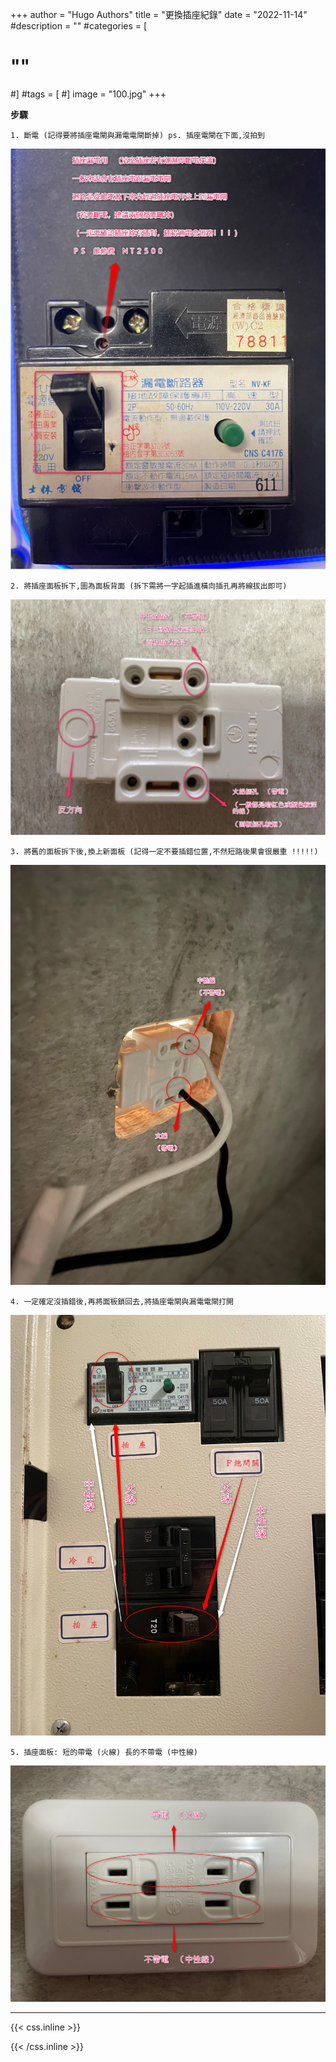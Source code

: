 +++
author = "Hugo Authors"
title = "更換插座紀錄"
date = "2022-11-14"
#description = ""
#categories = [
#    ""
#]
#tags = [
#]
image = "100.jpg"
+++
    

   **步驟**
   
    1. 斷電 (記得要將插座電閘與漏電電閘斷掉) ps. 插座電閘在下面,沒拍到
    
   ![](001.jpg)
   
    2. 將插座面板拆下,圖為面板背面 (拆下需將一字起插進橫向插孔再將線拔出即可)

   ![](002.jpg)
   
    3. 將舊的面板拆下後,換上新面板 (記得一定不要插錯位置,不然短路後果會很嚴重 !!!!!)  
   
   ![](003.jpg)
   
    4. 一定確定沒插錯後,再將面板鎖回去,將插座電閘與漏電電閘打開
    
   ![](004.jpg)
   
    5. 插座面板: 短的帶電 (火線) 長的不帶電 (中性線)
   
  ![](005.jpg)

***

{{< css.inline >}}
<style>
.emojify {
	font-family: Apple Color Emoji, Segoe UI Emoji, NotoColorEmoji, Segoe UI Symbol, Android Emoji, EmojiSymbols;
	font-size: 2rem;
	vertical-align: middle;
}
@media screen and (max-width:650px) {
  .nowrap {
    display: block;
    margin: 25px 0;
  }
}
</style>
{{< /css.inline >}}
